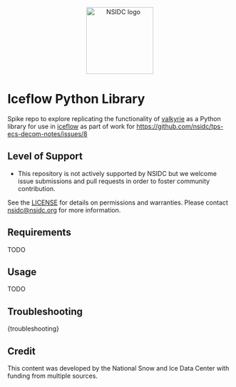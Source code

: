 <p align="center">
  <img alt="NSIDC logo" src="https://nsidc.org/themes/custom/nsidc/logo.svg" width="150" />
</p>

# Iceflow Python Library

Spike repo to explore replicating the functionality of
[valkyrie](https://bitbucket.org/nsidc/valkyrie) as a Python library for use in
[iceflow](https://github.com/nsidc/NSIDC-Data-Tutorials/tree/main/notebooks/iceflow)
as part of work for <https://github.com/nsidc/tps-ecs-decom-notes/issues/8>

## Level of Support

- This repository is not actively supported by NSIDC but we welcome issue
  submissions and pull requests in order to foster community contribution.

See the [LICENSE](LICENSE) for details on permissions and warranties. Please
contact nsidc@nsidc.org for more information.

## Requirements

TODO

## Usage

TODO

## Troubleshooting

{troubleshooting}

## Credit

This content was developed by the National Snow and Ice Data Center with funding
from multiple sources.
